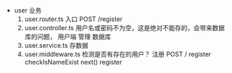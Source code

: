 
- user 业务
  1. user.router.ts 入口 POST /register
  2. user.controller.ts 用户名或密码不为空，这是绝对不能存的，会带来数据库的问题， 用户端 管理 数据库
  3. user.service.ts 存数据
  4. user.middleware.ts 检测是否有存在的用户？ 注册 POST / register checkIsNameExist next() register